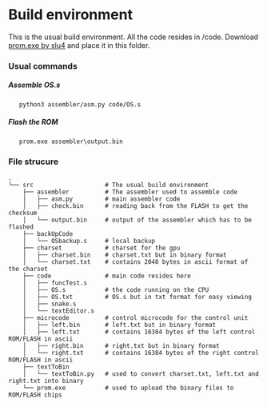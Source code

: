 # Build environment
This is the usual build environment. All the code resides in /code. Download [prom.exe by slu4](https://github.com/slu4coder/SST39SF010-FLASH-Programmer) and place it in this folder.
### Usual commands

##### Assemble OS.s
```
   python3 assembler/asm.py code/OS.s
```
##### Flash the ROM
```
   prom.exe assembler\output.bin
 ```

### File strucure
    .
    └── src                    # The usual build environment
        ├── assembler          # The assembler used to assemble code
        │   ├── asm.py         # main assembler code 
        │   ├── check.bin      # reading back from the FLASH to get the checksum
        │   └── output.bin     # output of the assembler which has to be flashed
        ├── backUpCode
        │   └── OSbackup.s     # local backup
        ├── charset            # charset for the gpu
        │   ├── charset.bin    # charset.txt but in binary format
        │   └── charset.txt    # contains 2048 bytes in ascii format of the charset
        ├── code               # main code resides here
        │   ├── funcTest.s
        │   ├── OS.s           # the code running on the CPU
        │   ├── OS.txt         # OS.s but in txt format for easy viewing
        │   ├── snake.s
        │   └── textEditor.s
        ├── microcode          # control microcode for the control unit 
        │   ├── left.bin       # left.txt but in binary format
        │   ├── left.txt       # contains 16384 bytes of the left control ROM/FLASH in ascii
        │   ├── right.bin      # right.txt but in binary format
        │   └── right.txt      # contains 16384 bytes of the right control ROM/FLASH in ascii
        ├── textToBin
        │   └── textToBin.py   # used to convert charset.txt, left.txt and right.txt into binary
        └── prom.exe           # used to upload the binary files to ROM/FLASH chips
